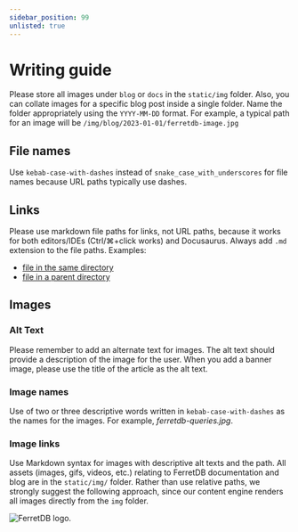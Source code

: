 ```yaml
---
sidebar_position: 99
unlisted: true
---
```


# Writing guide

Please store all images under `blog` or `docs` in the `static/img` folder. Also, you can collate images for a specific blog post inside a single folder. Name the folder appropriately using the `YYYY-MM-DD` format. For example, a typical path for an image will be `/img/blog/2023-01-01/ferretdb-image.jpg`
## File names

Use `kebab-case-with-dashes` instead of `snake_case_with_underscores` for file names because URL paths typically use dashes.

## Links

Please use markdown file paths for links, not URL paths,
because it works for both editors/IDEs (Ctrl/⌘+click works) and Docusaurus.
Always add `.md` extension to the file paths.
Examples:

* [file in the same directory](contributing.md)
* [file in a parent directory](../telemetry.md)

## Images

### Alt Text

Please remember to add an alternate text for images. The alt text should provide a description of the image for the user. When you add a banner image, please use the title of the article as the alt text.

### Image names

Use of two or three descriptive words written in `kebab-case-with-dashes` as the names for the images. For example, *ferretdb-queries.jpg*.

### Image links

Use Markdown syntax for images with descriptive alt texts and the path. All assets (images, gifs, videos, etc.) relating to FerretDB documentation and blog are in the `static/img/` folder. Rather than use relative paths, we strongly suggest the following approach, since our content engine renders all images directly from the `img` folder.

![FerretDB logo](/img/logo_dark.png).
